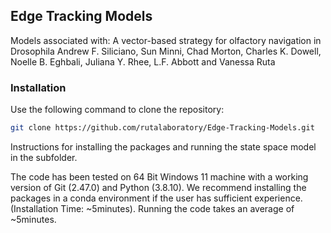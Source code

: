 ## Edge Tracking Models

Models associated with:
A vector-based strategy for olfactory navigation in Drosophila
Andrew F. Siliciano, Sun Minni, Chad Morton, Charles K. Dowell, Noelle B. Eghbali, Juliana Y. Rhee, L.F. Abbott and Vanessa Ruta

### Installation 

Use the following command to clone the repository:
```sh
git clone https://github.com/rutalaboratory/Edge-Tracking-Models.git
```
Instructions for installing the packages and running the state space model in the subfolder. 

The code has been tested on 64 Bit Windows 11 machine with a working version of Git (2.47.0) and Python (3.8.10). We recommend installing the packages in a conda environment if the user has sufficient experience. (Installation Time: ~5minutes). Running the code takes an average of ~5minutes.
